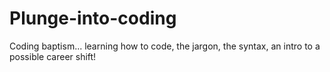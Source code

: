 # Plunge-into-coding
Coding baptism... learning how to code, the jargon, the syntax, an intro to a possible career shift! 
